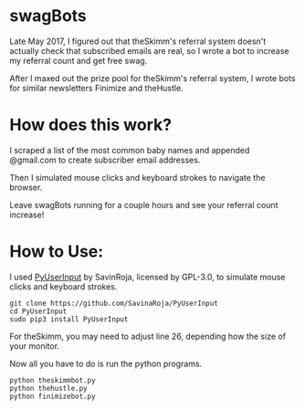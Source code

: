 # swagBots
Late May 2017, I figured out that theSkimm's referral system doesn't actually check that subscribed emails are real, so I wrote a bot to increase my referral count and get free swag.

After I maxed out the prize pool for theSkimm's referral system, I wrote bots for similar newsletters Finimize and theHustle.

# How does this work?
I scraped a list of the most common baby names and appended @gmail.com to create subscriber email addresses.

Then I simulated mouse clicks and keyboard strokes to navigate the browser.

Leave swagBots running for a couple hours and see your referral count increase!

# How to Use:
I used [PyUserInput](https://github.com/SavinaRoja/PyUserInput) by SavinRoja, licensed by GPL-3.0, to simulate mouse clicks and keyboard strokes.

```
git clone https://github.com/SavinaRoja/PyUserInput
cd PyUserInput
sudo pip3 install PyUserInput
```
For theSkimm, you may need to adjust line 26, depending how the size of your monitor.

Now all you have to do is run the python programs.
```
python theskimmbot.py
python thehustle.py
python finimizebot.py
```
